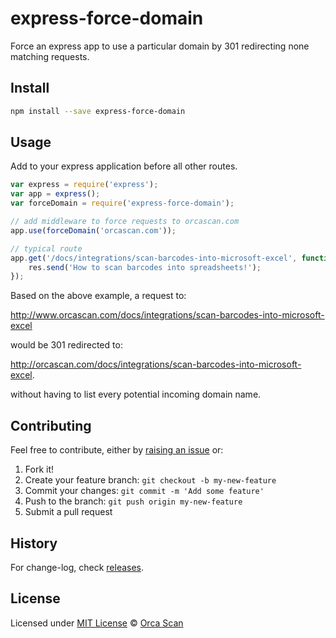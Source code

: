 # express-force-domain

Force an express app to use a particular domain by 301 redirecting none matching requests.

## Install

```bash
npm install --save express-force-domain
```

## Usage

Add to your express application before all other routes.

```js
var express = require('express');
var app = express();
var forceDomain = require('express-force-domain');

// add middleware to force requests to orcascan.com
app.use(forceDomain('orcascan.com'));

// typical route
app.get('/docs/integrations/scan-barcodes-into-microsoft-excel', function(req, res) {
    res.send('How to scan barcodes into spreadsheets!');
});
```

Based on the above example, a request to:

http://www.orcascan.com/docs/integrations/scan-barcodes-into-microsoft-excel

would be 301 redirected to:

http://orcascan.com/docs/integrations/scan-barcodes-into-microsoft-excel.

without having to list every potential incoming domain name.

## Contributing

Feel free to contribute, either by [raising an issue](https://github.com/orca-scan/express-force-domain/issues) or:

1. Fork it!
2. Create your feature branch: `git checkout -b my-new-feature`
3. Commit your changes: `git commit -m 'Add some feature'`
4. Push to the branch: `git push origin my-new-feature`
5. Submit a pull request

## History

For change-log, check [releases](https://github.com/orca-scan/express-force-domain/releases).

## License

Licensed under [MIT License](LICENSE) &copy; [Orca Scan](https://orcascan.com)
